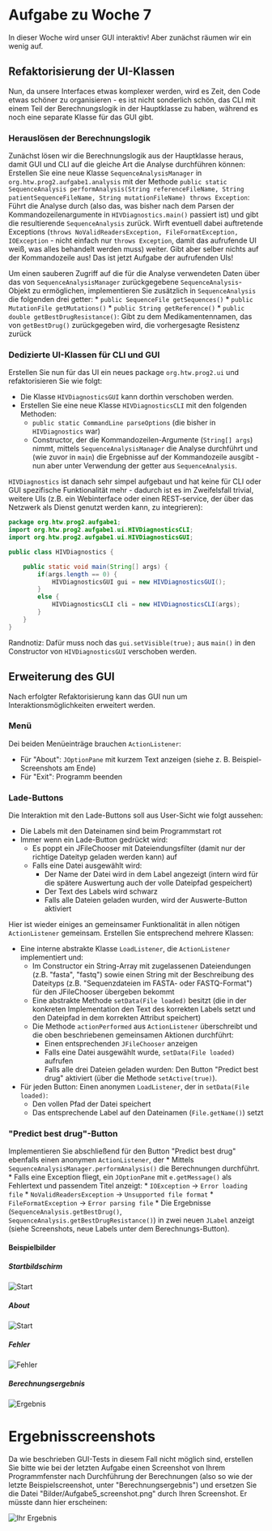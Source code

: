 # Aufgabe zu Woche 7

In dieser Woche wird unser GUI interaktiv! Aber zunächst räumen wir ein wenig auf.

## Refaktorisierung der UI-Klassen

Nun, da unsere Interfaces etwas komplexer werden, wird es Zeit, den Code etwas schöner zu organisieren - es ist nicht sonderlich schön, das CLI mit einem Teil der Berechnungslogik in der Hauptklasse zu haben, während es noch eine separate Klasse für das GUI gibt.

### Herauslösen der Berechnungslogik

Zunächst lösen wir die Berechnungslogik aus der Hauptklasse heraus, damit GUI und CLI auf die gleiche Art die Analyse durchführen können: Erstellen Sie eine neue Klasse ```SequenceAnalysisManager``` in ```org.htw.prog2.aufgabe1.analysis``` mit der Methode ```public static SequenceAnalysis performAnalysis(String referenceFileName, String patientSequenceFileName, String mutationFileName) throws Exception```: Führt die Analyse durch (also das, was bisher nach dem Parsen der Kommandozeilenargumente in ```HIVDiagnostics.main()``` passiert ist) und gibt die resultierende ```SequenceAnalysis``` zurück. Wirft eventuell dabei auftretende Exceptions (```throws NoValidReadersException, FileFormatException, IOException``` - nicht einfach nur ```throws Exception```, damit das aufrufende UI weiß, was alles behandelt werden muss) weiter. Gibt aber selber nichts auf der Kommandozeile aus! Das ist jetzt Aufgabe der aufrufenden UIs!

Um einen sauberen Zugriff auf die für die Analyse verwendeten Daten über das von ```SequenceAnalysisManager``` zurückgegebene ```SequenceAnalysis```-Objekt zu ermöglichen, implementieren Sie zusätzlich in ```SequenceAnalysis``` die folgenden drei getter:
    * ```public SequenceFile getSequences()```
    * ```public MutationFile getMutations()```
    * ```public String getReference()```
    * ```public double getBestDrugResistance()```: Gibt zu dem Medikamentennamen, das von ```getBestDrug()``` zurückgegeben wird, die vorhergesagte Resistenz zurück

### Dedizierte UI-Klassen für CLI und GUI

Erstellen Sie nun für das UI ein neues package ```org.htw.prog2.ui``` und refaktorisieren Sie wie folgt:

* Die Klasse ```HIVDiagnosticsGUI``` kann dorthin verschoben werden.
* Erstellen Sie eine neue Klasse ```HIVDiagnosticsCLI``` mit den folgenden Methoden: 
    * ```public static CommandLine parseOptions``` (die bisher in ```HIVDiagnostics``` war)
    * Constructor, der die Kommandozeilen-Argumente (```String[] args```) nimmt, mittels ```SequenceAnalysisManager``` die Analyse durchführt und (wie zuvor in ```main```) die Ergebnisse auf der Kommandozeile ausgibt - nun aber unter Verwendung der getter aus ```SequenceAnalysis```. 
    
```HIVDiagnostics``` ist danach sehr simpel aufgebaut und hat keine für CLI oder GUI spezifische Funktionalität mehr - dadurch ist es im Zweifelsfall trivial, weitere UIs (z.B. ein Webinterface oder einen REST-service, der über das Netzwerk als Dienst genutzt werden kann, zu integrieren):

```java
package org.htw.prog2.aufgabe1;
import org.htw.prog2.aufgabe1.ui.HIVDiagnosticsCLI;
import org.htw.prog2.aufgabe1.ui.HIVDiagnosticsGUI;

public class HIVDiagnostics {

    public static void main(String[] args) {
        if(args.length == 0) {
            HIVDiagnosticsGUI gui = new HIVDiagnosticsGUI();
        }
        else {
            HIVDiagnosticsCLI cli = new HIVDiagnosticsCLI(args);
        }
    }
}
```

Randnotiz: Dafür muss noch das ```gui.setVisible(true);``` aus ```main()``` in den Constructor von ```HIVDiagnosticsGUI``` verschoben werden.

## Erweiterung des GUI

Nach erfolgter Refaktorisierung kann das GUI nun um Interaktionsmöglichkeiten erweitert werden.

### Menü

Dei beiden Menüeinträge brauchen ```ActionListener```:
* Für "About": ```JOptionPane``` mit kurzem Text anzeigen (siehe z. B. Beispiel-Screenshots am Ende)
* Für "Exit": Programm beenden

### Lade-Buttons

Die Interaktion mit den Lade-Buttons soll aus User-Sicht wie folgt aussehen:

* Die Labels mit den Dateinamen sind beim Programmstart rot
* Immer wenn ein Lade-Button gedrückt wird:
    * Es poppt ein JFileChooser mit Dateiendungsfilter (damit nur der richtige Dateityp geladen werden kann) auf
    * Falls eine Datei ausgewählt wird:
        * Der Name der Datei wird in dem Label angezeigt (intern wird für die spätere Auswertung auch der volle Dateipfad gespeichert)
        * Der Text des Labels wird schwarz
        * Falls alle Dateien geladen wurden, wird der Auswerte-Button aktiviert

Hier ist wieder einiges an gemeinsamer Funktionalität in allen nötigen ```ActionListener``` gemeinsam. Erstellen Sie entsprechend mehrere Klassen:
* Eine interne abstrakte Klasse ```LoadListener```, die ```ActionListener``` implementiert und:
    * Im Constructor ein String-Array mit zugelassenen Dateiendungen (z.B. "fasta", "fastq") sowie einen String mit der Beschreibung des Dateityps (z.B. "Sequenzdateien im FASTA- oder FASTQ-Format") für den JFileChooser übergeben bekommt
    * Eine abstrakte Methode ```setData(File loaded)``` besitzt (die in der konkreten Implementation den Text des korrekten Labels setzt und den Dateipfad in dem korrekten Attribut speichert)
    * Die Methode ```actionPerformed``` aus ```ActionListener``` überschreibt und die oben beschriebenen gemeinsamen Aktionen durchführt:
        * Einen entsprechenden ```JFileChooser``` anzeigen
        * Falls eine Datei ausgewählt wurde, ```setData(File loaded)``` aufrufen
        * Falls alle drei Dateien geladen wurden: Den Button "Predict best drug" aktiviert (über die Methode ```setActive(true)```).
* Für jeden Button: Einen anonymen ```LoadListener```, der in ```setData(File loaded)```:
    * Den vollen Pfad der Datei speichert
    * Das entsprechende Label auf den Dateinamen (```File.getName()```) setzt
    
### "Predict best drug"-Button

Implementieren Sie abschließend für den Button "Predict best drug" ebenfalls einen anonymen ```ActionListener```, der 
    * Mittels ```SequenceAnalysisManager.performAnalysis()``` die Berechnungen durchführt.
    * Falls eine Exception fliegt, ein ```JOptionPane``` mit ```e.getMessage()``` als Fehlertext und passendem Titel anzeigt:
        * ```IOException``` -> ```Error loading file```
        * ```NoValidReadersException``` -> ```Unsupported file format```
        * ```FileFormatException``` -> ```Error parsing file```
    * Die Ergebnisse (```SequenceAnalysis.getBestDrug()```, ```SequenceAnalysis.getBestDrugResistance()```) in zwei neuen ```JLabel``` anzeigt (siehe Screenshots, neue Labels unter dem Berechnungs-Button).
    
#### Beispielbilder

##### Startbildschirm

![Start](Bilder/Aufgabe5_beispielscreenshot1.png)

##### About

![Start](Bilder/Aufgabe5_beispielscreenshot4.png)

##### Fehler

![Fehler](Bilder/Aufgabe5_beispielscreenshot2.png)

##### Berechnungsergebnis

![Ergebnis](Bilder/Aufgabe5_beispielscreenshot3.png)


# Ergebnisscreenshots

Da wie beschrieben GUI-Tests in diesem Fall nicht möglich sind, erstellen Sie bitte wie bei der letzten Aufgabe einen Screenshot von Ihrem Programmfenster nach Durchführung der Berechnungen (also so wie der letzte Beispielscreenshot, unter "Berechnungsergebnis") und ersetzen Sie die Datei "Bilder/Aufgabe5_screenshot.png" durch Ihren Screenshot. Er müsste dann hier erscheinen:

![Ihr Ergebnis](Bilder/Aufgabe5_screenshot.png)
